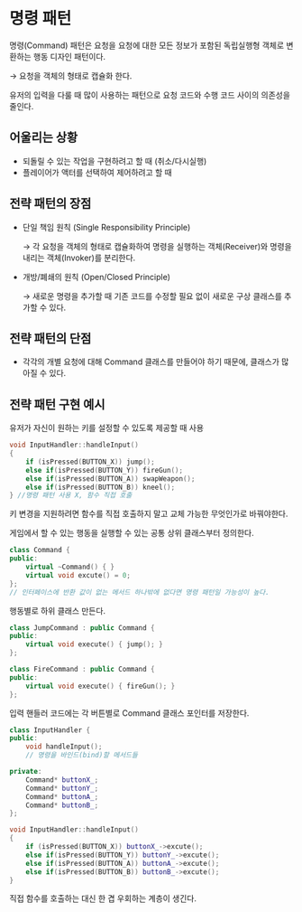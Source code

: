 # 명령 패턴

명령(Command) 패턴은 요청을 요청에 대한 모든 정보가 포함된 독립실행형 객체로 변환하는 행동 디자인 패턴이다. 

→ 요청을 객체의 형태로 캡슐화 한다.

유저의 입력을 다룰 때 많이 사용하는 패턴으로 요청 코드와 수행 코드 사이의 의존성을 줄인다.

## 어울리는 상황

- 되돌릴 수 있는 작업을 구현하려고 할 때 (취소/다시실행)
- 플레이어가 액터를 선택하여 제어하려고 할 때

## 전략 패턴의 장점

- 단일 책임 원칙 (Single Responsibility Principle)
    
    → 각 요청을 객체의 형태로 캡슐화하여 명령을 실행하는 객체(Receiver)와 명령을 내리는 객체(Invoker)를 분리한다.
    
- 개방/폐쇄의 원칙 (Open/Closed Principle)
    
    → 새로운 명령을 추가할 때 기존 코드를 수정할 필요 없이 새로운 구상 클래스를 추가할 수 있다.
    

## 전략 패턴의 단점

- 각각의 개별 요청에 대해 Command 클래스를 만들어야 하기 때문에, 클래스가 많아질 수 있다.

## 전략 패턴 구현 예시

유저가 자신이 원하는 키를 설정할 수 있도록 제공할 때 사용

```cpp
void InputHandler::handleInput()
{
    if (isPressed(BUTTON_X)) jump();
    else if(isPressed(BUTTON_Y)) fireGun();
    else if(isPressed(BUTTON_A)) swapWeapon();
    else if(isPressed(BUTTON_B)) kneel();
} //명령 패턴 사용 X, 함수 직접 호출
```

키 변경을 지원하려면 함수를 직접 호출하지 말고 교체 가능한 무엇인가로 바꿔야한다.

게임에서 할 수 있는 행동을 실행할 수 있는 공통 상위 클래스부터 정의한다.

```cpp
class Command {
public:
    virtual ~Command() { }
    virtual void excute() = 0;
};
// 인터페이스에 반환 값이 없는 메서드 하나밖에 없다면 명령 패턴일 가능성이 높다.
```

행동별로 하위 클래스 만든다.

```cpp
class JumpCommand : public Command {
public:
    virtual void execute() { jump(); }
};

class FireCommand : public Command {
public:
    virtual void execute() { fireGun(); }
};
```

입력 핸들러 코드에는 각 버튼별로 Command 클래스 포인터를 저장한다.

```cpp
class InputHandler {
public:
    void handleInput();
    // 명령을 바인드(bind)할 메서드들

private:
    Command* buttonX_;
    Command* buttonY_;
    Command* buttonA_;
    Command* buttonB_;
};
```

```cpp
void InputHandler::handleInput()
{
    if (isPressed(BUTTON_X)) buttonX_->excute();
    else if(isPressed(BUTTON_Y)) buttonY_->excute();
    else if(isPressed(BUTTON_A)) buttonA_->excute();
    else if(isPressed(BUTTON_B)) buttonB_->excute();
}
```

직접 함수를 호출하는 대신 한 겹 우회하는 계층이 생긴다.
